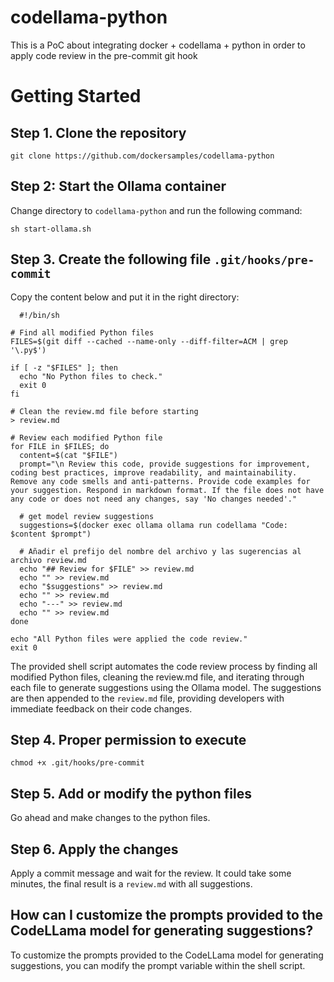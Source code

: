 # codellama-python
This is a PoC about integrating docker + codellama + python in order to apply code review in the pre-commit git hook

# Getting Started

## Step 1. Clone the repository

```
git clone https://github.com/dockersamples/codellama-python
```



## Step 2: Start the Ollama container

Change directory to `codellama-python` and run the following command:

```
sh start-ollama.sh
```


## Step 3. Create the following file `.git/hooks/pre-commit`

Copy the content below and put it in the right directory:

```
  #!/bin/sh

# Find all modified Python files
FILES=$(git diff --cached --name-only --diff-filter=ACM | grep '\.py$')

if [ -z "$FILES" ]; then
  echo "No Python files to check."
  exit 0
fi

# Clean the review.md file before starting
> review.md

# Review each modified Python file
for FILE in $FILES; do
  content=$(cat "$FILE")
  prompt="\n Review this code, provide suggestions for improvement, coding best practices, improve readability, and maintainability. Remove any code smells and anti-patterns. Provide code examples for your suggestion. Respond in markdown format. If the file does not have any code or does not need any changes, say 'No changes needed'."
  
  # get model review suggestions
  suggestions=$(docker exec ollama ollama run codellama "Code: $content $prompt")
  
  # Añadir el prefijo del nombre del archivo y las sugerencias al archivo review.md
  echo "## Review for $FILE" >> review.md
  echo "" >> review.md
  echo "$suggestions" >> review.md
  echo "" >> review.md
  echo "---" >> review.md
  echo "" >> review.md
done

echo "All Python files were applied the code review."
exit 0
```

The provided shell script automates the code review process by finding all modified Python files, cleaning the review.md file, and iterating through each file to generate suggestions using the Ollama model. The suggestions are then appended to the `review.md` file, providing developers with immediate feedback on their code changes.


## Step 4. Proper permission to execute

```
chmod +x .git/hooks/pre-commit
```

## Step 5. Add or modify the python files

Go ahead and make changes to the python files.


## Step 6. Apply the changes

Apply a commit message and wait for the review. It could take some minutes, the final result is a `review.md` with all suggestions.



## How can I customize the prompts provided to the CodeLLama model for generating suggestions?

To customize the prompts provided to the CodeLLama model for generating suggestions, you can modify the prompt variable within the shell script.

